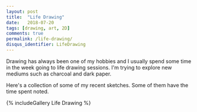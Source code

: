 ```yaml
---
layout: post
title:  "Life Drawing"
date:   2018-07-20
tags: [drawing, art, 2D]
comments: true
permalink: /life-drawing/
disqus_identifier: LifeDrawing
---
```


Drawing has always been one of my hobbies and I usually spend some time in the week going to life drawing sessions. I'm trying to explore new mediums such as charcoal and dark paper.

Here's a collection of some of my recent sketches. Some of them have the time spent noted.

{% includeGallery Life Drawing %}